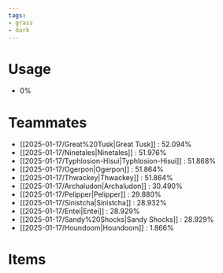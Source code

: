 ```yaml
---
tags:
- grass
- dark
---
```

# Usage
- 0%
# Teammates
- [[2025-01-17/Great%20Tusk|Great Tusk]] : 52.094%
- [[2025-01-17/Ninetales|Ninetales]] : 51.976%
- [[2025-01-17/Typhlosion-Hisui|Typhlosion-Hisui]] : 51.868%
- [[2025-01-17/Ogerpon|Ogerpon]] : 51.864%
- [[2025-01-17/Thwackey|Thwackey]] : 51.864%
- [[2025-01-17/Archaludon|Archaludon]] : 30.490%
- [[2025-01-17/Pelipper|Pelipper]] : 29.880%
- [[2025-01-17/Sinistcha|Sinistcha]] : 28.932%
- [[2025-01-17/Entei|Entei]] : 28.929%
- [[2025-01-17/Sandy%20Shocks|Sandy Shocks]] : 28.929%
- [[2025-01-17/Houndoom|Houndoom]] : 1.866%
# Items
